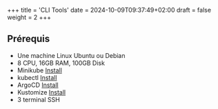 +++
title = 'CLI Tools'
date = 2024-10-09T09:37:49+02:00
draft = false
weight = 2
+++

## Prérequis

- Une machine Linux Ubuntu ou Debian 
- 8 CPU, 16GB RAM, 100GB Disk
- Minikube [Install](https://kubernetes.io/fr/docs/tasks/tools/install-minikube/#installez-minikube-par-t%C3%A9l%C3%A9chargement-direct) 
- kubectl [Install](https://kubernetes.io/fr/docs/tasks/tools/install-kubectl/)
- ArgoCD [Install](https://kostis-argo-cd.readthedocs.io/en/refresh-docs/getting_started/install_cli/)
- Kustomize [Install](https://kubectl.docs.kubernetes.io/installation/kustomize/)
- 3 terminal SSH




